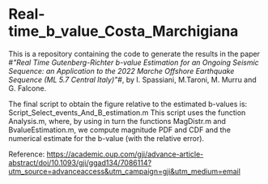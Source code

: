 # Real-time_b_value_Costa_Marchigiana

This is a repository containing the code to generate the results in the paper #*"Real Time Gutenberg-Richter b-value Estimation for an Ongoing Seismic Sequence: an Application to the 2022 Marche Offshore Earthquake Sequence (ML 5.7 Central Italy)"#*, by I. Spassiani, M.Taroni, M. Murru and G. Falcone.

The final script to obtain the figure relative to the estimated b-values is: Script_Select_events_And_B_estimation.m
This script uses the function Analysis.m, where, by using in turn the functions MagDistr.m and BvalueEstimation.m, we compute magnitude PDF and CDF and the numerical estimate for the b-value (with the relative error). 


Reference:
https://academic.oup.com/gji/advance-article-abstract/doi/10.1093/gji/ggad134/7086114?utm_source=advanceaccess&utm_campaign=gji&utm_medium=email
